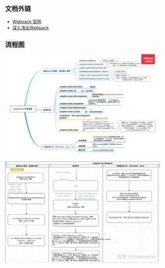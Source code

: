 ## 文档外链

- [Webpack 官网](https://www.webpackjs.com/concepts/)
- [深入浅出Webpack](https://webpack.wuhaolin.cn/)



## 流程图

![1571560979-52c8a3ffc688947a](https://raw.githubusercontent.com/aaaaaAndy/picture/main/images/20210510154234.png)

![v2-b839e330a1c788f25c8cbbb4126cb919_r](https://raw.githubusercontent.com/aaaaaAndy/picture/main/images/20210510154214.jpg)

